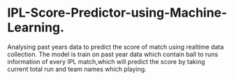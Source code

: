 # IPL-Score-Predictor-using-Machine-Learning.

Analysing past years data to predict the score of match using realtime data collection.
The model is train on past year data which contain ball to runs information of every IPL match,which will predict the score by taking current total  run and team names which playing.
